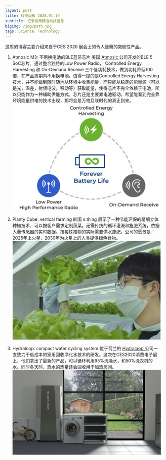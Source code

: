 ```yaml
---
layout: post
title: 科技周报 2020.01.19
subtitle: 记录每周精选科技信息
bigimg: /img/path.jpg
tags: Science，Technology
---
```


这周的博客主要介绍来自于CES 2020 展会上的令人鼓舞的突破性产品。

1. Atmosic M3: 不用换电池的BLE蓝牙芯片
美国 [Atmosic ](https://www.atmosic.com)公司开发的BLE 5 SoC芯片，通过整合独特的Low Power Radio， Controlled Energy Harvesting 和 On-Demand Receive 三个低功耗技术，做到功耗降低100倍，在产品周期内不用换电池。值得一提的是Controlled Energy Harvesting 技术，并不能做到随时随地从环境中收集能量，而只能从稳定的能量源（可以是光，温差，射频电波，移动等）获取能量，使得芯片不完全依赖于电池，所以只能作为一种辅助供能方式，芯片还是主要靠电池驱动。希望能看到完全靠环境能量供电的技术出现，那将会是万物互联时代的真正到来。![](../img/6f990bc2e2c6f18c272da015bb8c9ef9.png)

2. Planty Cube: vertical farming
韩国 n.thing 展示了一种节能环保的精细立体种植技术，可以按客户需求定制蔬菜。无需传统的循环灌溉和施肥系统，依据大量传感器的实时数据，按每株植物的实际需要供水施肥。公司的愿景是：2025年上火星，2030年为火星上的人类提供绿色食物。![](../img/599e401cbe35ceecc830c99fb078b924.png)

3. Hydraloop: compact water cycling system
位于荷兰的 [Hydraloop ](https://www.hydraloop.com)公司一直致力于低成本的家用回收净化水技术的研发。这次在CES2020消费电子展上，他们拿出了最新的产品，可以循环利用95%洗澡水，和50%洗衣机的水。同时冬天时，热水的热量还会回收用于加热房间。![](../img/358c603d09b216e46b0a795249cd4bbc.png)

